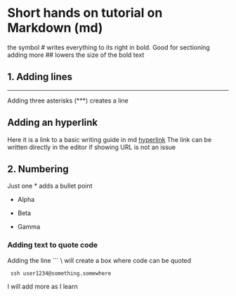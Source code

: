 # Short hands on tutorial on Markdown (md)
the symbol \# writes everything to its right in bold. Good for sectioning
adding more \## lowers the size of the bold text



## 1. Adding lines
***
 Adding three asterisks (\*\*\*) creates a line 

## Adding an hyperlink
Here it is a link to a basic writing guide in md
[hyperlink](https://help.github.com/articles/basic-writing-and-formatting-syntax)
The link can be written directly in the editor if showing URL is not an issue

## 2. Numbering
Just one \* adds a bullet point

* Alpha

* Beta

* Gamma

### Adding text to quote code
Adding the line \`\`\` \ will create a box where code can be quoted

```
 ssh user1234@something.somewhere
```
I will add more as I learn

